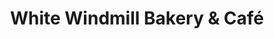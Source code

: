 ---
title: "White Windmill Bakery & Café"
url: /doraville/white-windmill-bakery-und-cafe/
shop: Bäckerei
---